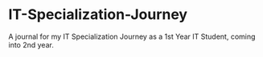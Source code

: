 # IT-Specialization-Journey
A journal for my IT Specialization Journey as a 1st Year IT Student, coming into 2nd year.
